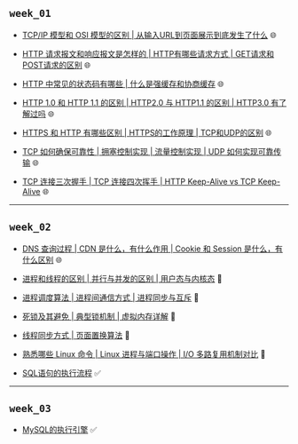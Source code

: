 ## `week_01`
- [TCP/IP 模型和 OSI 模型的区别 | 从输入URL到页面展示到底发生了什么](https://github.com/cherry77-cloud/Rookie2025-04/blob/main/week_01/day_01.md) 🌐

- [HTTP 请求报文和响应报文是怎样的 | HTTP有哪些请求方式 | GET请求和POST请求的区别](https://github.com/cherry77-cloud/Rookie2025-04/blob/main/week_01/day_02.md) 🌐

- [HTTP 中常见的状态码有哪些 | 什么是强缓存和协商缓存](https://github.com/cherry77-cloud/Rookie2025-04/blob/main/week_01/day_03.md) 🌐

- [HTTP 1.0 和 HTTP 1.1 的区别 | HTTP2.0 与 HTTP1.1 的区别 | HTTP3.0 有了解过吗](https://github.com/cherry77-cloud/Rookie2025-04/blob/main/week_01/day_04.md) 🌐

- [HTTPS 和 HTTP 有哪些区别 | HTTPS的工作原理 | TCP和UDP的区别](https://github.com/cherry77-cloud/Rookie2025-04/blob/main/week_01/day_05.md) 🌐

- [TCP 如何确保可靠性 | 拥塞控制实现 | 流量控制实现 | UDP 如何实现可靠传输](https://github.com/cherry77-cloud/Rookie2025-04/blob/main/week_01/day_06.md) 🌐
  
- [TCP 连接三次握手 | TCP 连接四次挥手 | HTTP Keep-Alive vs TCP Keep-Alive](https://github.com/cherry77-cloud/Rookie2025-04/blob/main/week_01/day_07.md) 🌐


---


## `week_02`
- [DNS 查询过程 | CDN 是什么，有什么作用 | Cookie 和 Session 是什么，有什么区别](https://github.com/cherry77-cloud/Rookie2025-04/blob/main/week_02/day_08.md) 🌐
  
- [进程和线程的区别 | 并行与并发的区别 | 用户态与内核态](https://github.com/cherry77-cloud/Rookie2025-04/blob/main/week_02/day_09.md) 🐧
  
- [进程调度算法 | 进程间通信方式 | 进程同步与互斥](https://github.com/cherry77-cloud/Rookie2025-04/blob/main/week_02/day_10.md) 🐧
  
- [死锁及其避免 | 典型锁机制 | 虚拟内存详解](https://github.com/cherry77-cloud/Rookie2025-04/blob/main/week_02/day_11.md) 🐧
  
- [线程同步方式 | 页面置换算法](https://github.com/cherry77-cloud/Rookie2025-04/blob/main/week_02/day_12.md) 🐧
  
- [熟悉哪些 Linux 命令 | Linux 进程与端口操作 | I/O 多路复用机制对比](https://github.com/cherry77-cloud/Rookie2025-04/blob/main/week_02/day_13.md) 🐧
  
- [SQL语句的执行流程](https://github.com/cherry77-cloud/Rookie2025-04/blob/main/week_02/day_14.md) ✅

---

## `week_03`
- [MySQL的执行引擎](https://github.com/cherry77-cloud/Rookie2025-04/blob/main/week_03/day_15.md) ✅
